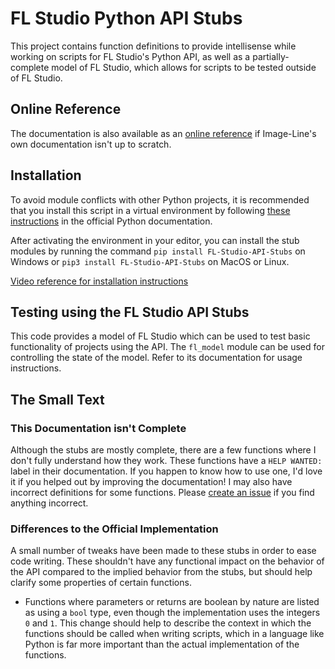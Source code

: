# FL Studio Python API Stubs

This project contains function definitions to provide intellisense while
working on scripts for FL Studio's Python API, as well as a partially-complete
model of FL Studio, which allows for scripts to be tested outside of FL Studio.

## Online Reference

The documentation is also available as an
[online reference](https://miguelguthridge.github.io/FL-Studio-API-Docs) if
Image-Line's own documentation isn't up to scratch.

## Installation

To avoid module conflicts with other Python projects, it is recommended that
you install this script in a virtual environment by following
[these instructions](https://docs.python.org/3/library/venv.html) in the
official Python documentation.

After activating the environment in your editor, you can install the stub
modules by running the command `pip install FL-Studio-API-Stubs` on Windows or
`pip3 install FL-Studio-API-Stubs` on MacOS or Linux.

[Video reference for installation instructions](https://youtu.be/6_KdXJIfeoI)

## Testing using the FL Studio API Stubs

This code provides a model of FL Studio which can be used to test basic
functionality of projects using the API. The `fl_model` module can be used for
controlling the state of the model. Refer to its documentation for usage
instructions.

## The Small Text

### This Documentation isn't Complete

Although the stubs are mostly complete, there are a few functions where I don't
fully understand how they work. These functions have a `HELP WANTED:` label in
their documentation. If you happen to know how to use one, I'd love it if you
helped out by improving the documentation! I may also have incorrect
definitions for some functions. Please
[create an issue](https://github.com/MiguelGuthridge/FL-Studio-API-Stubs/issues/new)
if you find anything incorrect.

### Differences to the Official Implementation

A small number of tweaks have been made to these stubs in order to ease code
writing. These shouldn't have any functional impact on the behavior of the API
compared to the implied behavior from the stubs, but should help clarify some
properties of certain functions.

* Functions where parameters or returns are boolean by nature are listed as
  using a `bool` type, even though the implementation uses the integers `0` and
  `1`. This change should help to describe the context in which the functions
  should be called when writing scripts, which in a language like Python is far
  more important than the actual implementation of the functions.
